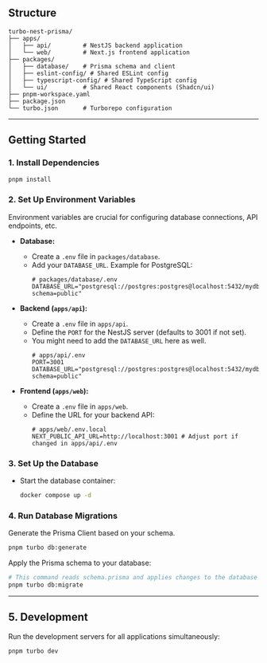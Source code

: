 ## Structure

```
turbo-nest-prisma/
├── apps/
│   ├── api/         # NestJS backend application
│   └── web/         # Next.js frontend application
├── packages/
│   ├── database/    # Prisma schema and client
│   ├── eslint-config/ # Shared ESLint config
│   ├── typescript-config/ # Shared TypeScript config
│   └── ui/          # Shared React components (Shadcn/ui)
├── pnpm-workspace.yaml
├── package.json
└── turbo.json       # Turborepo configuration
```

---

## Getting Started

### 1. Install Dependencies

```bash
pnpm install
```

### 2. Set Up Environment Variables

Environment variables are crucial for configuring database connections, API endpoints, etc.

- **Database:**

  - Create a `.env` file in `packages/database`.
  - Add your `DATABASE_URL`. Example for PostgreSQL:
    ```env
    # packages/database/.env
    DATABASE_URL="postgresql://postgres:postgres@localhost:5432/mydb?schema=public"
    ```

- **Backend (`apps/api`):**

  - Create a `.env` file in `apps/api`.
  - Define the `PORT` for the NestJS server (defaults to 3001 if not set).
  - You might need to add the `DATABASE_URL` here as well.
    ```env
    # apps/api/.env
    PORT=3001
    DATABASE_URL="postgresql://postgres:postgres@localhost:5432/mydb?schema=public"
    ```

- **Frontend (`apps/web`):**

  - Create a `.env` file in `apps/web`.
  - Define the URL for your backend API:
    ```env
    # apps/web/.env.local
    NEXT_PUBLIC_API_URL=http://localhost:3001 # Adjust port if changed in apps/api/.env
    ```

### 3. Set Up the Database

- Start the database container:
  ```bash
  docker compose up -d
  ```

### 4. Run Database Migrations

Generate the Prisma Client based on your schema.

```bash
pnpm turbo db:generate
```

Apply the Prisma schema to your database:

```bash
# This command reads schema.prisma and applies changes to the database
pnpm turbo db:migrate
```

---

## 5. Development

Run the development servers for all applications simultaneously:

```bash
pnpm turbo dev
```
